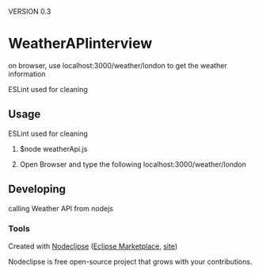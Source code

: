 VERSION 0.3

# WeatherAPIinterview

on browser, use localhost:3000/weather/london to get the weather information

ESLint used for cleaning

## Usage
ESLint used for cleaning

1. $node weatherApi.js 

2. Open Browser and type the following
localhost:3000/weather/london


## Developing

calling Weather API from nodejs

### Tools

Created with [Nodeclipse](https://github.com/Nodeclipse/nodeclipse-1)
 ([Eclipse Marketplace](http://marketplace.eclipse.org/content/nodeclipse), [site](http://www.nodeclipse.org))   

Nodeclipse is free open-source project that grows with your contributions.
